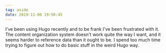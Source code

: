 ```yaml
---
tag: aside
date: 2019-11-06 19:50:45
---
```

I've been using Hugo recently and to be frank I've been frustrated with it. The content organization system doesn't work quite the way I want, and it seems harder to reference data than it ought to be. I spend too much time trying to figure out how to do basic stuff in the weird Hugo way.